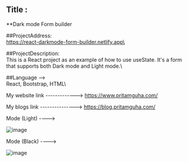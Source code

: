 ## Title :
**Dark mode Form builder

##ProjectAddress:\
https://react-darkmode-form-builder.netlify.app\

##ProjectDescription:\
This is a React project as an example of how to use useState. It's a form that supports both Dark mode and Light mode.\

##Language -->\
React, Bootstrap, HTML\

My website link ------------->
https://www.pritamguha.com/

My blogs link --------------->
https://blog.pritamguha.com/

Mode (Light) ----> 

![image](https://github.com/CupOfSolution/React-Dark-Mode-Form/assets/71080574/d1110772-f1b1-452c-b408-b3c56dbc6a68)

Mode (Black) ---->

![image](https://github.com/CupOfSolution/React-Dark-Mode-Form/assets/71080574/03ad8390-e640-49b2-be69-9390b7aa1549)
